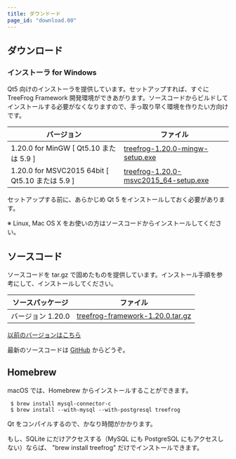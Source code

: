 ```yaml
---
title: ダウンドード
page_id: "download.00"
---
```


## ダウンロード

### インストーラ for Windows

Qt5 向けのインストーラを提供しています。セットアップすれば、すぐに TreeFrog Framework 開発環境ができあがります。ソースコードからビルドしてインストールする必要がなくなりますので、手っ取り早く環境を作りたい方向けです。

<div class="table-div" markdown="1">

| バージョン                                       | ファイル                                  |
|------------------------------------------------|---------------------------------------|
| 1.20.0 for MinGW [ Qt5.10 または 5.9 ]          | [<i class="fa fa-download" aria-hidden="true"></i> treefrog-1.20.0-mingw-setup.exe](https://github.com/treefrogframework/treefrog-framework/releases/download/v1.20.0/treefrog-1.20.0-mingw-setup.exe)       |
| 1.20.0 for MSVC2015 64bit [ Qt5.10 または 5.9 ] | [<i class="fa fa-download" aria-hidden="true"></i> treefrog-1.20.0-msvc2015_64-setup.exe](https://github.com/treefrogframework/treefrog-framework/releases/download/v1.20.0/treefrog-1.20.0-msvc2015_64-setup.exe) |

</div>

セットアップする前に、あらかじめ Qt 5 をインストールしておく必要があります。

※ Linux, Mac OS X をお使いの方はソースコードからインストールしてください。

## ソースコード

ソースコードを tar.gz で固めたものを提供しています。インストール手順を参考にして、インストールしてください。

<div class="table-div" markdown="1">

| ソースパッケージ  | ファイル                         |
|-------------------|----------------------------------|
| バージョン 1.20.0 | [<i class="fa fa-download" aria-hidden="true"></i> treefrog-framework-1.20.0.tar.gz](https://github.com/treefrogframework/treefrog-framework/archive/v1.20.0.tar.gz) |

</div>

 [以前のバージョンはこちら <i class="fa fa-angle-double-right" aria-hidden="true"></i>](https://github.com/treefrogframework/treefrog-framework/releases)

最新のソースコードは [GitHub](https://github.com/treefrogframework/) からどうぞ。

## Homebrew

macOS では、Homebrew からインストールすることができます。

```
 $ brew install mysql-connector-c
 $ brew install --with-mysql --with-postgresql treefrog
```

Qt をコンパイルするので、かなり時間がかかります。

もし、SQLite にだけアクセスする（MySQL にも PostgreSQL にもアクセスしない）ならば、 "brew install treefrog" だけでインストールできます。
